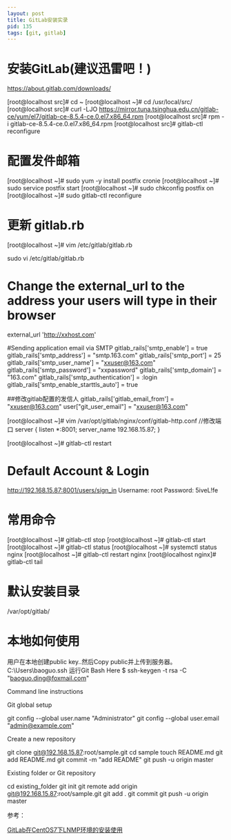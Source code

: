 ```yaml
---
layout: post
title: GitLab安装实录
pid: 135
tags: [git, gitlab]
---
```

# 安装GitLab(建议迅雷吧！)

https://about.gitlab.com/downloads/

[root@localhost src]# cd ~
[root@localhost ~]# cd /usr/local/src/
[root@localhost src]# curl -LJO https://mirror.tuna.tsinghua.edu.cn/gitlab-ce/yum/el7/gitlab-ce-8.5.4-ce.0.el7.x86_64.rpm
[root@localhost src]# rpm -i gitlab-ce-8.5.4-ce.0.el7.x86_64.rpm
[root@localhost src]# gitlab-ctl reconfigure

# 配置发件邮箱

[root@localhost ~]# sudo yum -y install postfix cronie
[root@localhost ~]# sudo service postfix start
[root@localhost ~]# sudo chkconfig postfix on
[root@localhost ~]# sudo gitlab-ctl reconfigure




# 更新 gitlab.rb

[root@localhost ~]# vim /etc/gitlab/gitlab.rb

sudo vi /etc/gitlab/gitlab.rb       
                     
# Change the external_url to the address your users will type in their browser
external_url 'http://xxhost.com'

#Sending application email via SMTP
gitlab_rails['smtp_enable'] = true
gitlab_rails['smtp_address'] = "smtp.163.com"
gitlab_rails['smtp_port'] = 25 
gitlab_rails['smtp_user_name'] = "xxuser@163.com"
gitlab_rails['smtp_password'] = "xxpassword"
gitlab_rails['smtp_domain'] = "163.com"
gitlab_rails['smtp_authentication'] = :login
gitlab_rails['smtp_enable_starttls_auto'] = true

##修改gitlab配置的发信人
gitlab_rails['gitlab_email_from'] = "xxuser@163.com"
user["git_user_email"] = "xxuser@163.com"


[root@localhost ~]# vim /var/opt/gitlab/nginx/conf/gitlab-http.conf  //修改端口
server {
  listen *:8001;
  server_name 192.168.15.87;
}

[root@localhost ~]# gitlab-ctl restart



# Default Account & Login

http://192.168.15.87:8001/users/sign_in
Username: root
Password: 5iveL!fe



# 常用命令
[root@localhost ~]# gitlab-ctl stop
[root@localhost ~]# gitlab-ctl start
[root@localhost ~]# gitlab-ctl status
[root@localhost ~]# systemctl status nginx 
[root@localhost ~]# gitlab-ctl restart nginx
[root@localhost nginx]# gitlab-ctl tail


# 默认安装目录

/var/opt/gitlab/




# 本地如何使用


用户在本地创建public key..然后Copy public并上传到服务器。
C:\Users\baoguo\.ssh 运行Git Bash Here
$ ssh-keygen -t rsa -C "baoguo.ding@foxmail.com"



Command line instructions


Git global setup

git config --global user.name "Administrator"
git config --global user.email "admin@example.com"

Create a new repository

git clone git@192.168.15.87:root/sample.git
cd sample
touch README.md
git add README.md
git commit -m "add README"
git push -u origin master

Existing folder or Git repository

cd existing_folder
git init
git remote add origin git@192.168.15.87:root/sample.git
git add .
git commit
git push -u origin master



参考：

[GitLab在CentOS7下LNMP环境的安装使用](http://blog.csdn.net/w670328683/article/details/50736977)
